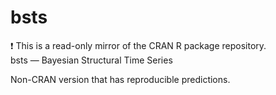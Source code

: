 # bsts
:exclamation: This is a read-only mirror of the CRAN R package repository.  bsts — Bayesian Structural Time Series  

Non-CRAN version that has reproducible predictions.
